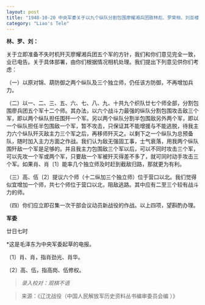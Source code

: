 ```yaml
---
layout: post
title: "1948-10-20 中央军委关于以九个纵队分割包围廖耀湘兵团致林彪、罗荣桓、刘亚楼电"
category: "Liao's Tele"
---
```

**林、罗、刘：**

关于立即准备不失时机歼灭廖耀湘兵团五个军的方针，我们和你们意见完全一致，业已电告。关于具体部署，由你们根据情况相机处理。我们提出下列意见供你们考虑：

（一）以原对锦、葫防御之两个纵队及三个独立师，仍任该方防御，不再增加兵力。

（二）以一、二、三、五、六、七、八、九、十共九个织队廿七个师全部，分割包围廖兵团五个军十二个师。其办法，以六个战斗力最强的纵队分割包围攻击敌三个军，即以两个纵队担任围歼一个军。另以两个纵队分割半包围敌另外两个军，即以一个纵队担任半包围敌一个军，暂不攻击，只保证其不能增援与不能逃脱，待我主力六个纵队歼灭敌主力三个军之后，再移师歼灭之。以剩下之一个纵队为总预备队，随时加入主力方面之作战。我们认为敌无强固工事，士气衰落，用我两个纵队围歼敌一个军是足够的。并且我主力包围敌三个军以后，可以不同时攻击三个军，可以先攻一个军或两个军，只要敌一个军被歼灭得差不多了，就可同时动手攻击三个军。如果肖、肖〔1〕能率几个独立师及时赶到截敌归路，那就更为有利。

（三）高、伍〔2〕提议六个师（十二纵加三个独立师）位于营口以北。我们觉得似宜增加一个师，共七个师位于营口以北，阻敌逃路。其中应有二至三个较有战斗力的师。

（四）你们应立即召集一次干部会议动员新战役的作战。以上四项，望斟酌办理。

**军委**

廿日七时

*这是毛泽东为中央军委起草的电报。

〔1〕肖、肖，指肖劲光、肖华。

〔2〕高、伍，指高岗、伍修权。



> *录入校对：观棋不语*

> 来源：《辽沈战役（中国人民解放军历史资料丛书编审委员会编 ）》

